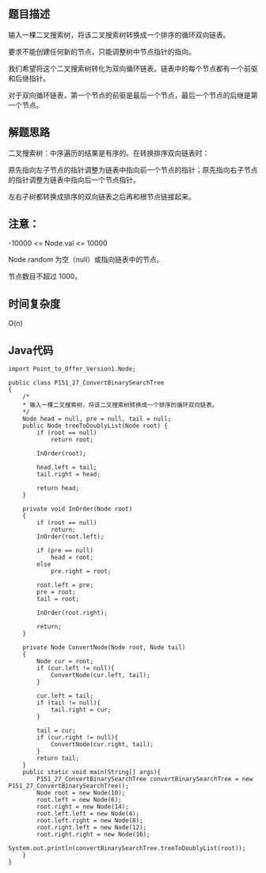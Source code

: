 ## 题目描述
输入一棵二叉搜索树，将该二叉搜索树转换成一个排序的循环双向链表。

要求不能创建任何新的节点，只能调整树中节点指针的指向。

我们希望将这个二叉搜索树转化为双向循环链表。链表中的每个节点都有一个前驱和后继指针。

对于双向循环链表，第一个节点的前驱是最后一个节点，最后一个节点的后继是第一个节点。

## 解题思路
二叉搜索树：中序遍历的结果是有序的。在转换排序双向链表时：

原先指向左子节点的指针调整为链表中指向前一个节点的指针；原先指向右子节点的指针调整为链表中指向后一个节点指针。

左右子树都转换成排序的双向链表之后再和根节点链接起来。


## 注意：
-10000 <= Node.val <= 10000

Node.random 为空（null）或指向链表中的节点。

节点数目不超过 1000。

## 时间复杂度
O(n)

## Java代码
```
import Point_to_Offer_Version1.Node;

public class P151_27_ConvertBinarySearchTree
{
    /*
    * 输入一棵二叉搜索树，将该二叉搜索树转换成一个排序的循环双向链表。
    */
    Node head = null, pre = null, tail = null;
    public Node treeToDoublyList(Node root) {
        if (root == null)
            return root;

        InOrder(root);

        head.left = tail;
        tail.right = head;

        return head;
    }

    private void InOrder(Node root)
    {
        if (root == null)
            return;
        InOrder(root.left);

        if (pre == null)
            head = root;
        else
            pre.right = root;

        root.left = pre;
        pre = root;
        tail = root;

        InOrder(root.right);

        return;
    }

    private Node ConvertNode(Node root, Node tail)
    {
        Node cur = root;
        if (cur.left != null){
            ConvertNode(cur.left, tail);
        }

        cur.left = tail;
        if (tail != null){
            tail.right = cur;
        }

        tail = cur;
        if (cur.right != null){
            ConvertNode(cur.right, tail);
        }
        return tail;
    }
    public static void main(String[] args){
        P151_27_ConvertBinarySearchTree convertBinarySearchTree = new P151_27_ConvertBinarySearchTree();
        Node root = new Node(10);
        root.left = new Node(6);
        root.right = new Node(14);
        root.left.left = new Node(4);
        root.left.right = new Node(8);
        root.right.left = new Node(12);
        root.right.right = new Node(16);
        System.out.println(convertBinarySearchTree.treeToDoublyList(root));
    }
}
```
